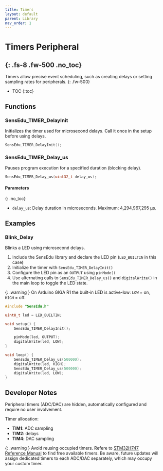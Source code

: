 ```yaml
---
title: Timers
layout: default
parent: Library
nav_order: 1
---
```


# Timers Peripheral
{: .fs-8 .fw-500 .no_toc}
---

Timers allow precise event scheduling, such as creating delays or setting sampling rates for peripherals.
{: .fw-500}

- TOC
{:toc}

## Functions

### SensEdu_TIMER_DelayInit
Initializes the timer used for microsecond delays. Call it once in the setup before using delays.

```c
SensEdu_TIMER_DelayInit();
```

### SensEdu_TIMER_Delay_us

Pauses program execution for a specified duration (blocking delay).

```c
SensEdu_TIMER_Delay_us(uint32_t delay_us);
```

#### Parameters
{: .no_toc}
* `delay_us`: Delay duration in microseconds. Maximum: 4,294,967,295 µs.

## Examples

### Blink_Delay

Blinks a LED using microsecond delays.

1. Include the SensEdu library and declare the LED pin (`LED_BUILTIN` in this case)
2. Initialize the timer with `SensEdu_TIMER_DelayInit()`
3. Configure the LED pin as an `OUTPUT` using `pinMode()`
4. Use alternating calls to `SensEdu_TIMER_Delay_us()` and `digitalWrite()` in the main loop to toggle the LED state.

{: .warning }
On Arduino GIGA R1 the built-in LED is active-low: `LOW` = on, `HIGH` = off.

```c
#include "SensEdu.h"

uint8_t led = LED_BUILTIN;

void setup() {
    SensEdu_TIMER_DelayInit();

    pinMode(led, OUTPUT);
    digitalWrite(led, LOW);
}

void loop() {
    SensEdu_TIMER_Delay_us(500000);
    digitalWrite(led, HIGH);
    SensEdu_TIMER_Delay_us(500000);
    digitalWrite(led, LOW);
}
```

## Developer Notes

Peripheral timers (ADC/DAC) are hidden, automatically configured and require no user involvement.

Timer allocation:
* **TIM1**: ADC sampling
* **TIM2**: delays 
* **TIM4**: DAC sampling 

{: .warning }
Avoid reusing occupied timers. Refere to [STM32H747 Reference Manual] to find free available timers. Be aware, future updates will assign dedicated timers to each ADC/DAC separately, which may occupy your custom timer.

[STM32H747 Reference Manual]: https://www.st.com/resource/en/reference_manual/
